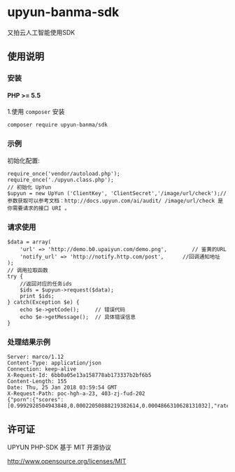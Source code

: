 # upyun-banma-sdk
又拍云人工智能使用SDK
## 使用说明

### 安装

#### PHP >= 5.5

1.使用 `composer` 安装
```
composer require upyun-banma/sdk
```

### 示例 

初始化配置: 
```
require_once('vendor/autoload.php');
require_once('./upyun.class.php');
// 初始化 UpYun
$upyun = new UpYun ('ClientKey', 'ClientSecret','/image/url/check');//参数获取可以参考文档：http://docs.upyun.com/ai/audit/ /image/url/check 是你需要请求的接口 URI 。 
```

### 请求使用  

```
$data = array(
    'url' => 'http://demo.b0.upaiyun.com/demo.png',        // 鉴黄的URL
    'notify_url' => 'http://notify.http.com/post',      //回调通知地址
);
// 调用拉取函数
try {
    //返回对应的任务ids
    $ids = $upyun->request($data);
    print $ids;
} catch(Exception $e) {
    echo $e->getCode();     // 错误代码
    echo $e->getMessage();  // 具体错误信息
}
```
### 处理结果示例 

```
Server: marco/1.12
Content-Type: application/json
Connection: keep-alive
X-Request-Id: 6bb0a05e13a158778ab173337b2bf6b5
Content-Length: 155
Date: Thu, 25 Jan 2018 03:59:54 GMT
X-Request-Path: poc-hgh-a-23, 403-zj-fud-202
{"porn":{"scores":[0.9992928504943848,0.00022050888219382614,0.0004866310628131032],"rate":0.9992928504943848,"label":0,"review":false},"status_code":200}
```

## 许可证

UPYUN PHP-SDK 基于 MIT 开源协议

<http://www.opensource.org/licenses/MIT>



